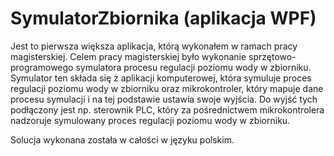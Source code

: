 # SymulatorZbiornika (aplikacja WPF)
Jest to pierwsza większa aplikacja, którą wykonałem w ramach pracy magisterskiej. Celem pracy magisterskiej było wykonanie sprzętowo-programowego symulatora procesu
regulacji poziomu wody w zbiorniku. Symulator ten składa się z aplikacji komputerowej, która symuluje proces regulacji poziomu wody w zbiorniku oraz mikrokontroler, który mapuje dane procesu symulacji i na tej podstawie ustawia swoje wyjścia. Do wyjść tych podłączony jest np. sterownik PLC, który za pośrednictwem mikrokontrolera nadzoruje symulowany proces regulacji poziomu wody w zbiorniku.

Solucja wykonana została w całości w języku polskim. 
